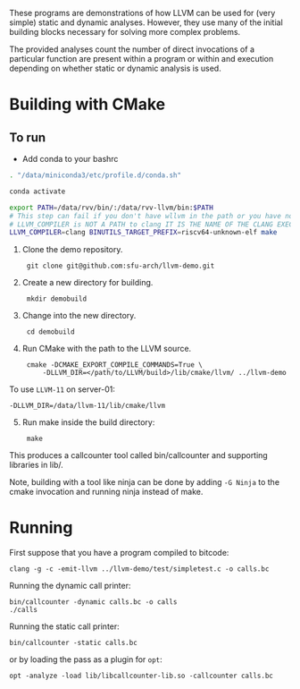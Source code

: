 These programs are demonstrations of how LLVM can be used for (very simple)
static and dynamic analyses. However, they use many of the initial building
blocks necessary for solving more complex problems.

The provided analyses count the number of direct invocations of a particular
function are present within a program or within and execution depending on
whether static or dynamic analysis is used.

Building with CMake
==============================================
## To run

- Add conda to your bashrc
```bash
. "/data/miniconda3/etc/profile.d/conda.sh"
```

```bash
conda activate
```
```bash
export PATH=/data/rvv/bin/:/data/rvv-llvm/bin:$PATH 
# This step can fail if you don't have wllvm in the path or you have not included gnu and clang in your path
# LLVM_COMPILER is NOT A PATH to clang IT IS THE NAME OF THE CLANG EXECUTABLE
LLVM_COMPILER=clang BINUTILS_TARGET_PREFIX=riscv64-unknown-elf make 
```

1. Clone the demo repository.

        git clone git@github.com:sfu-arch/llvm-demo.git


2. Create a new directory for building.

        mkdir demobuild

3. Change into the new directory.

        cd demobuild

4. Run CMake with the path to the LLVM source.

        cmake -DCMAKE_EXPORT_COMPILE_COMMANDS=True \
            -DLLVM_DIR=</path/to/LLVM/build>/lib/cmake/llvm/ ../llvm-demo
To use `LLVM-11` on server-01:
```
-DLLVM_DIR=/data/llvm-11/lib/cmake/llvm
```
5. Run make inside the build directory:

        make

This produces a callcounter tool called bin/callcounter and supporting
libraries in lib/.

Note, building with a tool like ninja can be done by adding `-G Ninja` to
the cmake invocation and running ninja instead of make.

Running
==============================================

First suppose that you have a program compiled to bitcode:

    clang -g -c -emit-llvm ../llvm-demo/test/simpletest.c -o calls.bc

Running the dynamic call printer:

    bin/callcounter -dynamic calls.bc -o calls
    ./calls

Running the static call printer:

    bin/callcounter -static calls.bc

or by loading the pass as a plugin for `opt`:

    opt -analyze -load lib/libcallcounter-lib.so -callcounter calls.bc

